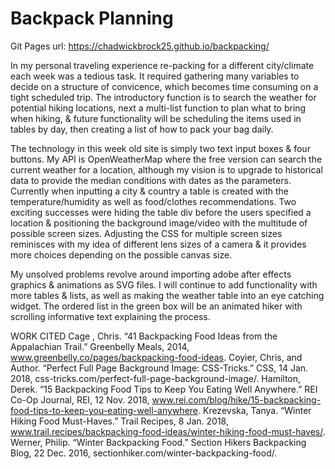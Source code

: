 # Backpack Planning
Git Pages url: https://chadwickbrock25.github.io/backpacking/

In my personal traveling experience re-packing for a different city/climate each week was a tedious task. It required gathering many variables to decide on a structure of convicence, which becomes time consuming on a tight scheduled trip. The introductory function is to search the weather for potential hiking locations, next a multi-list function to plan what to bring when hiking, & future functionality will be scheduling the items used in tables by day, then creating a list of how to pack your bag daily.

The technology in this week old site is simply two text input boxes & four buttons. My API is OpenWeatherMap where the free version can search the current weather for a location, although my vision is to upgrade to historical data to provide the median conditions with dates as the parameters. Currently when inputting a city & country a table is created with the temperature/humidity as well as food/clothes recommendations. Two exciting successes were hiding the table div before the users specified a location & positioning the background image/video with the multitude of possible screen sizes. Adjusting the CSS for multiple screen sizes reminisces with my idea of different lens sizes of a camera & it provides more choices depending on the possible canvas size.

My unsolved problems revolve around importing adobe after effects graphics & animations as SVG files. I will continue to add functionality with more tables & lists, as well as making the weather table into an eye catching widget. The ordered list in the green box will be an animated hiker with scrolling informative text explaining the process.

WORK CITED
Cage , Chris. “41 Backpacking Food Ideas from the Appalachian Trail.” Greenbelly Meals, 2014, www.greenbelly.co/pages/backpacking-food-ideas.
Coyier, Chris, and Author. “Perfect Full Page Background&nbsp;Image: CSS-Tricks.” CSS, 14 Jan. 2018, css-tricks.com/perfect-full-page-background-image/.
Hamilton, Derek. “15 Backpacking Food Tips to Keep You Eating Well Anywhere.” REI Co-Op Journal, REI, 12 Nov. 2018, www.rei.com/blog/hike/15-backpacking-food-tips-to-keep-you-eating-well-anywhere.
Krezevska, Tanya. “Winter Hiking Food Must-Haves.” Trail Recipes, 8 Jan. 2018, www.trail.recipes/backpacking-food-ideas/winter-hiking-food-must-haves/.
Werner, Philip. “Winter Backpacking Food.” Section Hikers Backpacking Blog, 22 Dec. 2016, sectionhiker.com/winter-backpacking-food/.
